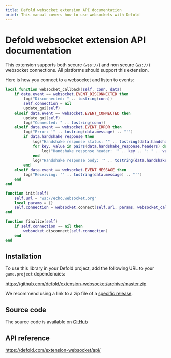 ```yaml
---
title: Defold websocket extension API documentation
brief: This manual covers how to use websockets with Defold
---
```


# Defold websocket extension API documentation

This extension supports both secure (`wss://`) and non secure (`ws://`) websocket connections.
All platforms should support this extension.


Here is how you connect to a websocket and listen to events:

```lua
local function websocket_callback(self, conn, data)
    if data.event == websocket.EVENT_DISCONNECTED then
        log("Disconnected: " .. tostring(conn))
        self.connection = nil
        update_gui(self)
    elseif data.event == websocket.EVENT_CONNECTED then
        update_gui(self)
        log("Connected: " .. tostring(conn))
    elseif data.event == websocket.EVENT_ERROR then
        log("Error: '" .. tostring(data.message) .. "'")
        if data.handshake_response then
            log("Handshake response status: '" .. tostring(data.handshake_response.status) .. "'")
            for key, value in pairs(data.handshake_response.headers) do
                log("Handshake response header: '" .. key .. ": " .. value .. "'")
            end
            log("Handshake response body: '" .. tostring(data.handshake_response.response) .. "'")
        end
    elseif data.event == websocket.EVENT_MESSAGE then
        log("Receiving: '" .. tostring(data.message) .. "'")
    end
end

function init(self)
    self.url = "ws://echo.websocket.org"
    local params = {}
    self.connection = websocket.connect(self.url, params, websocket_callback)
end

function finalize(self)
    if self.connection ~= nil then
        websocket.disconnect(self.connection)
    end
end
```


## Installation
To use this library in your Defold project, add the following URL to your `game.project` dependencies:

https://github.com/defold/extension-websocket/archive/master.zip

We recommend using a link to a zip file of a [specific release](https://github.com/defold/extension-websocket/releases).


## Source code

The source code is available on [GitHub](https://github.com/defold/extension-websocket)

## API reference

https://defold.com/extension-websocket/api/